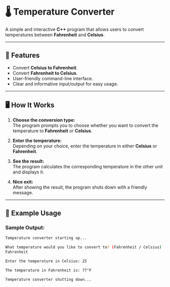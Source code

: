 # 🌡️ Temperature Converter

A simple and interactive **C++** program that allows users to convert temperatures between **Fahrenheit** and **Celsius**.

---

## 🚀 Features

- Convert **Celsius to Fahrenheit**.
- Convert **Fahrenheit to Celsius**.
- User-friendly command-line interface.
- Clear and informative input/output for easy usage.

---

## 🖥️ How It Works

1. **Choose the conversion type:**  
   The program prompts you to choose whether you want to convert the temperature to **Fahrenheit** or **Celsius**.

2. **Enter the temperature:**  
   Depending on your choice, enter the temperature in either **Celsius** or **Fahrenheit**.

3. **See the result:**  
   The program calculates the corresponding temperature in the other unit and displays it.

4. **Nice exit:**  
   After showing the result, the program shuts down with a friendly message.

---

## 📖 Example Usage

### Sample Output:

```bash
Temperature converter starting up...

What temperature would you like to convert to? (Fahrenheit / Celsius)
Fahrenheit

Enter the temperature in Celsius: 25

The temperature in Fahrenheit is: 77°F

Temperature converter shutting down...
```
